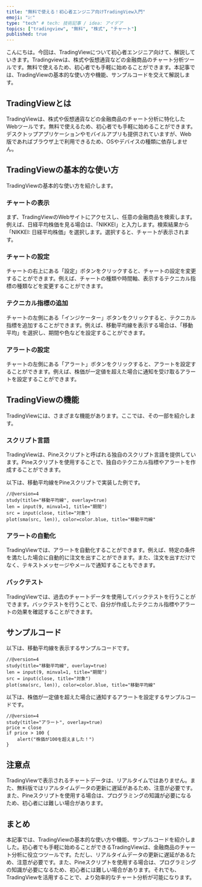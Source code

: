 ```yaml
---
title: "無料で使える！初心者エンジニア向けTradingView入門"
emoji: "💹"
type: "tech" # tech: 技術記事 / idea: アイデア
topics: ["tradingview", "無料", "株式", "チャート"]
published: true
---
```


こんにちは。今回は、TradingViewについて初心者エンジニア向けて、解説していきます。Tradingviewは、株式や仮想通貨などの金融商品のチャート分析ツールです。無料で使えるため、初心者でも手軽に始めることができます。本記事では、TradingViewの基本的な使い方や機能、サンプルコードを交えて解説します。

## TradingViewとは

TradingViewは、株式や仮想通貨などの金融商品のチャート分析に特化したWebツールです。無料で使えるため、初心者でも手軽に始めることができます。デスクトップアプリケーションやモバイルアプリも提供されていますが、Web版であればブラウザ上で利用できるため、OSやデバイスの種類に依存しません。

## TradingViewの基本的な使い方

TradingViewの基本的な使い方を紹介します。

### チャートの表示

まず、TradingViewのWebサイトにアクセスし、任意の金融商品を検索します。例えば、日経平均株価を見る場合は、「NIKKEI」と入力します。検索結果から「NIKKEI: 日経平均株価」を選択します。選択すると、チャートが表示されます。

### チャートの設定

チャートの右上にある「設定」ボタンをクリックすると、チャートの設定を変更することができます。例えば、チャートの種類や時間軸、表示するテクニカル指標の種類などを変更することができます。

### テクニカル指標の追加

チャートの左側にある「インジケーター」ボタンをクリックすると、テクニカル指標を追加することができます。例えば、移動平均線を表示する場合は、「移動平均」を選択し、期間や色などを設定することができます。

### アラートの設定

チャートの左側にある「アラート」ボタンをクリックすると、アラートを設定することができます。例えば、株価が一定値を超えた場合に通知を受け取るアラートを設定することができます。

## TradingViewの機能

TradingViewには、さまざまな機能があります。ここでは、その一部を紹介します。

### スクリプト言語

TradingViewは、Pineスクリプトと呼ばれる独自のスクリプト言語を提供しています。Pineスクリプトを使用することで、独自のテクニカル指標やアラートを作成することができます。

以下は、移動平均線をPineスクリプトで実装した例です。

```pine
//@version=4
study(title="移動平均線", overlay=true)
len = input(9, minval=1, title="期間")
src = input(close, title="対象")
plot(sma(src, len)), color=color.blue, title="移動平均線"
```

### アラートの自動化

TradingViewでは、アラートを自動化することができます。例えば、特定の条件を満たした場合に自動的に注文を出すことができます。また、注文を出すだけでなく、テキストメッセージやメールで通知することもできます。

### バックテスト

TradingViewでは、過去のチャートデータを使用してバックテストを行うことができます。バックテストを行うことで、自分が作成したテクニカル指標やアラートの効果を確認することができます。

## サンプルコード

以下は、移動平均線を表示するサンプルコードです。

```pine
//@version=4
study(title="移動平均線", overlay=true)
len = input(9, minval=1, title="期間")
src = input(close, title="対象")
plot(sma(src, len)), color=color.blue, title="移動平均線"
```

以下は、株価が一定値を超えた場合に通知するアラートを設定するサンプルコードです。

```pine
//@version=4
study(title="アラート", overlay=true)
price = close
if price > 100 {
    alert("株価が100を超えました！")
}
```

## 注意点

TradingViewで表示されるチャートデータは、リアルタイムではありません。また、無料版ではリアルタイムデータの更新に遅延があるため、注意が必要です。また、Pineスクリプトを使用する場合は、プログラミングの知識が必要になるため、初心者には難しい場合があります。

## まとめ

本記事では、TradingViewの基本的な使い方や機能、サンプルコードを紹介しました。初心者でも手軽に始めることができるTradingViewは、金融商品のチャート分析に役立つツールです。ただし、リアルタイムデータの更新に遅延があるため、注意が必要です。また、Pineスクリプトを使用する場合は、プログラミングの知識が必要になるため、初心者には難しい場合があります。それでも、TradingViewを活用することで、より効率的なチャート分析が可能になります。
